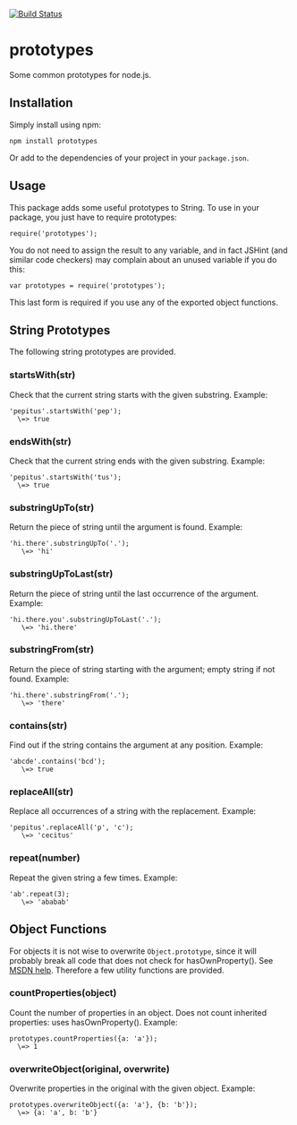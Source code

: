 [![Build Status](https://secure.travis-ci.org/alexfernandez/prototypes.png)](http://travis-ci.org/alexfernandez/prototypes)

# prototypes

Some common prototypes for node.js.

## Installation

Simply install using npm:

    npm install prototypes

Or add to the dependencies of your project in your `package.json`.

## Usage

This package adds some useful prototypes to String.
To use in your package, you just have to require prototypes:

    require('prototypes');

You do not need to assign the result to any variable, and in fact JSHint
(and similar code checkers) may complain about an unused variable if you
do this:

    var prototypes = require('prototypes');

This last form is required if you use any of the exported object functions.

## String Prototypes

The following string prototypes are provided.

### startsWith(str)

Check that the current string starts with the given substring. Example:

    'pepitus'.startsWith('pep');
      \=> true

### endsWith(str)

Check that the current string ends with the given substring. Example:

    'pepitus'.startsWith('tus');
      \=> true

### substringUpTo(str)

Return the piece of string until the argument is found. Example:

    'hi.there'.substringUpTo('.');
       \=> 'hi'

### substringUpToLast(str)

Return the piece of string until the last occurrence of the argument. Example:

    'hi.there.you'.substringUpToLast('.');
       \=> 'hi.there'

### substringFrom(str)

Return the piece of string starting with the argument; empty string if not found.
Example:

    'hi.there'.substringFrom('.');
       \=> 'there'

### contains(str)

Find out if the string contains the argument at any position.
Example:

    'abcde'.contains('bcd');
       \=> true

### replaceAll(str)

Replace all occurrences of a string with the replacement.
Example:

    'pepitus'.replaceAll('p', 'c');
       \=> 'cecitus'

### repeat(number)

Repeat the given string a few times.
Example:

    'ab'.repeat(3);
       \=> 'ababab'

## Object Functions

For objects it is not wise to overwrite `Object.prototype`, since it will
probably break all code that does not check for hasOwnProperty().
See [MSDN help](https://developer.mozilla.org/en-US/docs/Web/JavaScript/Reference/Global_Objects/Object/hasOwnProperty).
Therefore a few utility functions are provided.

### countProperties(object)

Count the number of properties in an object.
Does not count inherited properties: uses hasOwnProperty().
Example:

    prototypes.countProperties({a: 'a'});
      \=> 1

### overwriteObject(original, overwrite)

Overwrite properties in the original with the given object.
Example:

    prototypes.overwriteObject({a: 'a'}, {b: 'b'});
      \=> {a: 'a', b: 'b'}

